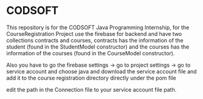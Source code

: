 # CODSOFT
This repository is for the CODSOFT Java Programming Internship,
for the CourseRegistration Project use the firebase for backend and have two collections contracts and courses, contracts has the information of the student (found in the StudentModel constructor) and the courses has the information of the courses (found in the CourseModel constructor).

Also you have to go the firebase settings -> go to project settings -> go to service account and choose java and download the service account file and add it to the course registration directory directly under the pom file

edit the path in the Connection file to your service account file path.
